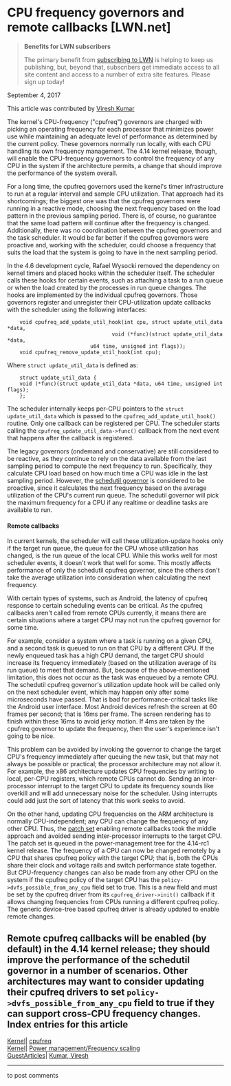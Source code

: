 # CPU frequency governors and remote callbacks [LWN.net]

> **Benefits for LWN subscribers**
> 
> The primary benefit from [subscribing to LWN](/Promo/nst-nag5/subscribe) is helping to keep us publishing, but, beyond that, subscribers get immediate access to all site content and access to a number of extra site features. Please sign up today! 

September 4, 2017

This article was contributed by [Viresh Kumar](mailto:viresh.kumar@linaro.org)

The kernel's CPU-frequency ("cpufreq") governors are charged with picking an operating frequency for each processor that minimizes power use while maintaining an adequate level of performance as determined by the current policy. These governors normally run locally, with each CPU handling its own frequency management. The 4.14 kernel release, though, will enable the CPU-frequency governors to control the frequency of any CPU in the system if the architecture permits, a change that should improve the performance of the system overall. 

For a long time, the cpufreq governors used the kernel's timer infrastructure to run at a regular interval and sample CPU utilization. That approach had its shortcomings; the biggest one was that the cpufreq governors were running in a reactive mode, choosing the next frequency based on the load pattern in the previous sampling period. There is, of course, no guarantee that the same load pattern will continue after the frequency is changed. Additionally, there was no coordination between the cpufreq governors and the task scheduler. It would be far better if the cpufreq governors were proactive and, working with the scheduler, could choose a frequency that suits the load that the system is going to have in the next sampling period.

In the 4.6 development cycle, Rafael Wysocki removed the dependency on kernel timers and placed hooks within the scheduler itself. The scheduler calls these hooks for certain events, such as attaching a task to a run queue or when the load created by the processes in run queue changes. The hooks are implemented by the individual cpufreq governors. Those governors register and unregister their CPU-utilization update callbacks with the scheduler using the following interfaces:
    
    
        void cpufreq_add_update_util_hook(int cpu, struct update_util_data *data,
                            	      void (*func)(struct update_util_data *data, 
    						   u64 time, unsigned int flags));
        void cpufreq_remove_update_util_hook(int cpu);
    

Where `struct update_util_data` is defined as: 
    
    
        struct update_util_data {
    	void (*func)(struct update_util_data *data, u64 time, unsigned int flags);
        };
    

The scheduler internally keeps per-CPU pointers to the `struct update_util_data` which is passed to the `cpufreq_add_update_util_hook()` routine. Only one callback can be registered per CPU. The scheduler starts calling the `cpufreq_update_util_data->func()` callback from the next event that happens after the callback is registered. 

The legacy governors (ondemand and conservative) are still considered to be reactive, as they continue to rely on the data available from the last sampling period to compute the next frequency to run. Specifically, they calculate CPU load based on how much time a CPU was idle in the last sampling period. However, the [schedutil governor](/Articles/682391/) is considered to be proactive, since it calculates the next frequency based on the average utilization of the CPU's current run queue. The schedutil governor will pick the maximum frequency for a CPU if any realtime or deadline tasks are available to run.

#### Remote callbacks

In current kernels, the scheduler will call these utilization-update hooks only if the target run queue, the queue for the CPU whose utilization has changed, is the run queue of the local CPU. While this works well for most scheduler events, it doesn't work that well for some. This mostly affects performance of only the schedutil cpufreq governor, since the others don't take the average utilization into consideration when calculating the next frequency.

With certain types of systems, such as Android, the latency of cpufreq response to certain scheduling events can be critical. As the cpufreq callbacks aren't called from remote CPUs currently, it means there are certain situations where a target CPU may not run the cpufreq governor for some time. 

For example, consider a system where a task is running on a given CPU, and a second task is queued to run on that CPU by a different CPU. If the newly enqueued task has a high CPU demand, the target CPU should increase its frequency immediately (based on the utilization average of its run queue) to meet that demand. But, because of the above-mentioned limitation, this does not occur as the task was enqueued by a remote CPU. The schedutil cpufreq governor's utilization update hook will be called only on the next scheduler event, which may happen only after some microseconds have passed. That is bad for performance-critical tasks like the Android user interface. Most Android devices refresh the screen at 60 frames per second; that is 16ms per frame. The screen rendering has to finish within these 16ms to avoid jerky motion. If 4ms are taken by the cpufreq governor to update the frequency, then the user's experience isn't going to be nice.

This problem can be avoided by invoking the governor to change the target CPU's frequency immediately after queuing the new task, but that may not always be possible or practical; the processor architecture may not allow it. For example, the x86 architecture updates CPU frequencies by writing to local, per-CPU registers, which remote CPUs cannot do. Sending an inter-processor interrupt to the target CPU to update its frequency sounds like overkill and will add unnecessary noise for the scheduler. Using interrupts could add just the sort of latency that this work seeks to avoid. 

On the other hand, updating CPU frequencies on the ARM architecture is normally CPU-independent; any CPU can change the frequency of any other CPU. Thus, the [patch set](https://marc.info/?l=linux-kernel&m=150122447311329&w=2) enabling remote callbacks took the middle approach and avoided sending inter-processor interrupts to the target CPU. The patch set is queued in the power-management tree for the 4.14-rc1 kernel release. The frequency of a CPU can now be changed remotely by a CPU that shares cpufreq policy with the target CPU; that is, both the CPUs share their clock and voltage rails and switch performance state together. But CPU-frequency changes can also be made from any other CPU on the system if the cpufreq policy of the target CPU has the `policy->dvfs_possible_from_any_cpu` field set to true. This is a new field and must be set by the cpufreq driver from its `cpufreq_driver->init()` callback if it allows changing frequencies from CPUs running a different cpufreq policy. The generic device-tree based cpufreq driver is already updated to enable remote changes. 

Remote cpufreq callbacks will be enabled (by default) in the 4.14 kernel release; they should improve the performance of the schedutil governor in a number of scenarios. Other architectures may want to consider updating their cpufreq drivers to set `policy->dvfs_possible_from_any_cpu` field to true if they can support cross-CPU frequency changes.  
Index entries for this article  
---  
[Kernel](/Kernel/Index)| [cpufreq](/Kernel/Index#cpufreq)  
[Kernel](/Kernel/Index)| [Power management/Frequency scaling](/Kernel/Index#Power_management-Frequency_scaling)  
[GuestArticles](/Archives/GuestIndex/)| [Kumar, Viresh](/Archives/GuestIndex/#Kumar_Viresh)  
  


* * *

to post comments 
